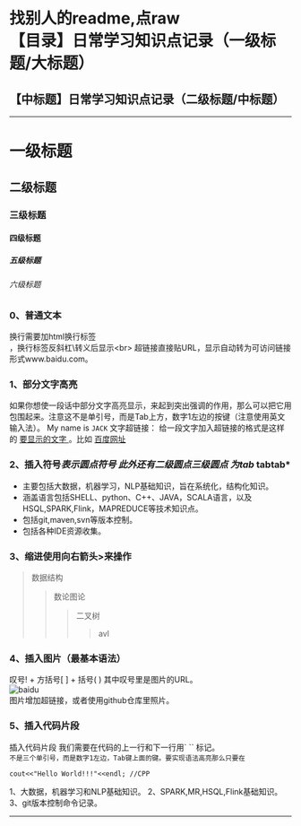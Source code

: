 找别人的readme,点raw<br>
【目录】日常学习知识点记录（一级标题/大标题）
====
【中标题】日常学习知识点记录（二级标题/中标题）
-------
----
# 一级标题
## 二级标题
### 三级标题
#### 四级标题
##### 五级标题
###### 六级标题
### 0、普通文本
换行需要加html换行标签<br>，换行标签反斜杠\转义后显示\<br>
超链接直接贴URL，显示自动转为可访问链接形式www.baidu.com。<br>
### 1、部分文字高亮
如果你想使一段话中部分文字高亮显示，来起到突出强调的作用，那么可以把它用 `  ` 包围起来。注意这不是单引号，而是Tab上方，数字1左边的按键（注意使用英文输入法）。
My name is `JACK`
文字超链接： 给一段文字加入超链接的格式是这样的 [ 要显示的文字 ]( 链接的地址 )。比如
[百度网址](www.baidu.com "悬停显示")
### 2、插入符号*表示圆点符号 此外还有二级圆点三级圆点 为tab* tabtab*
* 主要包括大数据，机器学习，NLP基础知识，旨在系统化，结构化知识。
* 涵盖语言包括SHELL、python、C++、JAVA，SCALA语言，以及HSQL,SPARK,Flink，MAPREDUCE等技术知识点。
* 包括git,maven,svn等版本控制。
* 包括各种IDE资源收集。

### 3、缩进使用向右箭头>来操作
>数据结构
>>数论图论
>>>二叉树
>>>>avl

### 4、插入图片（最基本语法）
叹号! + 方括号[ ] + 括号( ) 其中叹号里是图片的URL。<br>
![baidu](http://www.baidu.com/img/bdlogo.gif "baidu logo") <br>
图片增加超链接，或者使用github仓库里照片。

### 5、插入代码片段
插入代码片段
我们需要在代码的上一行和下一行用` `` 标记。<br>
``` 不是三个单引号，而是数字1左边，Tab键上面的键。要实现语法高亮那么只要在 ``` 
```buildoutcfg
cout<<"Hello World!!!"<<endl; //CPP
```
1、大数据，机器学习和NLP基础知识。
2、SPARK,MR,HSQL,Flink基础知识。
3、git版本控制命令记录。
********
